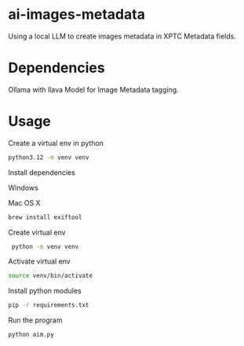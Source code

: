 # ai-images-metadata

Using a local LLM to create images metadata in XPTC Metadata fields.

# Dependencies

Ollama with llava Model for Image Metadata tagging.

# Usage

Create a virtual env in python

```bash
python3.12 -m venv venv
```

Install dependencies

Windows

Mac OS X

```bash
brew install exiftool
```

Create virtual env

```bash
 python -m venv venv
```

Activate virtual env

```bash
source venv/bin/activate
```

Install python modules

```bash
pip -r requirements.txt
```

Run the program

```bash
python aim.py
```
